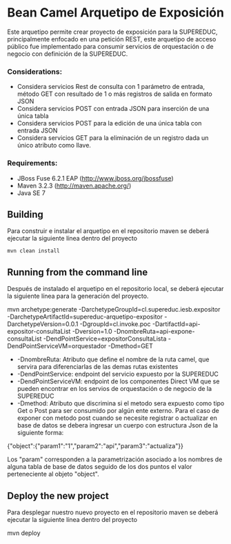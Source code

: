 Bean Camel Arquetipo de Exposición
================================

Este arquetipo permite crear proyecto de exposición para la SUPEREDUC, principalmente
enfocado en una petición REST, este arquetipo de acceso público fue implementado para consumir servicios 
de orquestación o de negocio con definición de la SUPEREDUC.


### Considerations:
* Considera servicios Rest de consulta con 1 parámetro de entrada, método GET con resultado de 1 o más registros de salida en formato JSON
* Considera servicios POST con entrada JSON para inserción de una única tabla
* Considera servicios POST para la edición de una única tabla con entrada JSON
* Considera servicios GET para la eliminación de un registro dada un único atributo como llave.


### Requirements:
* JBoss Fuse 6.2.1 EAP (http://www.jboss.org/jbossfuse)
* Maven 3.2.3 (http://maven.apache.org/)
* Java SE 7 

Building
--------

Para construir e instalar el arquetipo en el repositorio maven se deberá ejecutar la siguiente
línea dentro del proyecto

    mvn clean install

Running from the command line
-----------------------------

Después de instalado el arquetipo en el repositorio local, se deberá ejecutar la siguiente línea 
para la generación del proyecto.

mvn archetype:generate -DarchetypeGroupId=cl.supereduc.iesb.expositor -DarchetypeArtifactId=supereduc-arquetipo-expositor -DarchetypeVersion=0.0.1 -DgroupId=cl.invoke.poc -DartifactId=api-expositor-consultaList -Dversion=1.0 -DnombreRuta=api-expone-consultaList -DendPointService=expositorConsultaLista -DendPointServiceVM=orquestador -Dmethod=GET
	
* -DnombreRuta: Atributo que define el nombre de la ruta camel, que servira para diferenciarlas de las demas rutas existentes
* -DendPointService: endpoint del servicio expuesto por la SUPEREDUC
* -DendPointServiceVM: endpoint de los componentes Direct VM que se pueden encontrar en los servios de orquestación o de negocio de la SUPEREDUC
* -Dmethod: Atributo que discrimina si el metodo sera expuesto como tipo Get o Post para ser consumido por algún ente externo. Para el caso de exponer con metodo post cuando se necesite registrar o actualizar en base de datos se debera ingresar un cuerpo con estructura Json de la siguiente forma:

{"object":{"param1":"1","param2":"api","param3":"actualiza"}}

Los "param" corresponden a la parametrización asociado a los nombres de alguna tabla de base de datos seguido de los dos puntos el valor perteneciente al objeto "object".

Deploy the new project
----------------------
Para desplegar nuestro nuevo proyecto en el repositorio maven se deberá ejecutar la siguiente línea dentro del proyecto

mvn deploy
